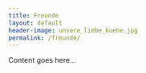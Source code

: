 ```yaml
---
title: Freunde
layout: default
header-image: unsere_liebe_kuehe.jpg
permalink: /freunde/
---
```


Content goes here...